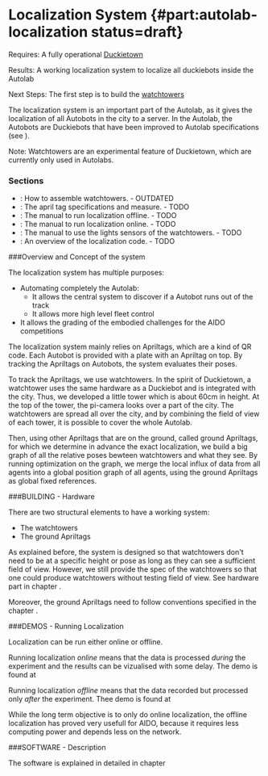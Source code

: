 # Localization System {#part:autolab-localization status=draft}

<div class='requirements' markdown="1">

Requires: A fully operational [Duckietown](+opmanual_duckietown#duckietowns)

Results: A working localization system to localize all duckiebots inside the Autolab

Next Steps: The first step is to build the [watchtowers](#localization-watchtower-hardware)
</div>


The localization system is an important part of the Autolab, as it gives the localization of all Autobots in the city to a server. In the Autolab, the Autobots are Duckiebots that have been improved to Autolab specifications (see [](#autolab-autobot-specs)).

Note: Watchtowers are an experimental feature of Duckietown, which are currently only used in Autolabs.


### Sections


* [](#localization-watchtower-hardware): How to assemble watchtowers. - OUTDATED
* [](#localization-apriltags-specs): The april tag specifications and measure. - TODO
* [](#localization-offline): The manual to run localization offline. - TODO
* [](#localization-online): The manual to run localization online. - TODO
* [](#light-sensors): The manual to use the lights sensors of the watchtowers. - TODO
* [](#localization-software): An overview of the localization code. - TODO


###Overview and Concept of the system

The localization system has multiple purposes: 

* Automating completely the Autolab:
  * It allows the central system to discover if a Autobot runs out of the track
  * It allows more high level fleet control
* It allows the grading of the embodied challenges for the AIDO competitions

The localization system mainly relies on Apriltags, which are a kind of QR code. Each Autobot is provided with a plate with an Apriltag on top. By tracking the Apriltags on Autobots, the system evaluates their poses.

To track the Apriltags, we use watchtowers. In the spirit of Duckietown, a watchtower uses the same hardware as a Duckiebot and is integrated with the city. Thus, we developed a little tower which is about 60cm in height. At the top of the tower, the  pi-camera looks over a part of the city. The watchtowers are spread all over the city, and by combining the field of view of each tower, it is possible to cover the whole Autolab.

Then, using other Apriltags that are on the ground, called ground Apriltags, for which we determine in advance the exact localization, we build a big graph of all the relative poses bewteen watchtowers and what they see. By running optimization on the graph, we merge the local influx of data from all agents into a global position graph of all agents, using the ground Apriltags as global fixed references.

###BUILDING - Hardware

There are two structural elements to have a working system:

* The watchtowers
* The ground Apriltags

As explained before, the system is designed so that watchtowers don't need to be at a specific height or pose as long as they can see a sufficient field of view. However, we still provide the spec of the watchtowers so that one could produce watchtowers without testing field of view. See hardware part in chapter [](#localization-watchtower-hardware).

Moreover, the ground Apriltags need to follow conventions specified in the chapter [](#localization-apriltags-specs).



###DEMOS - Running Localization

Localization can be run either online or offline.

Running localization _online_ means that the data is processed _during_ the experiment and the results can be vizualised with some delay. The demo is found at [](#localization-online)

Running localization _offline_ means that the data recorded but processed only _after_ the experiment. Thee demo is found at [](#localization-offline)

While the long term objective is to only do online localization, the offline localization has proved very usefull for AIDO, because it requires less computing power and depends less on the network.


###SOFTWARE - Description

The software is explained in detailed in chapter [](#localization-software)

